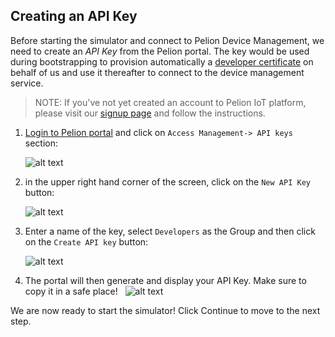 ## Creating an API Key
Before starting the simulator and connect to Pelion Device Management, we need to create an _API Key_ from the Pelion portal. The key would be used during bootstrapping to provision automatically a [developer certificate](https://www.pelion.com/docs/device-management/current/provisioning-process/provisioning-development-devices.html) on behalf of us and use it thereafter to connect to the device management service.

> NOTE: If you've not yet created an account to Pelion IoT platform, please visit our [signup page](https://os.mbed.com/pelion-free-tier/?utm_source=pelion-homepage) and follow the instructions.

1. [Login to Pelion portal](https://portal.mbedcloud.com/) and click on `Access Management-> API keys` section:
    &nbsp;
    
    ![alt text](https://i.ibb.co/Y2NyLpL/portal-api-keys.png "API Keys")

2.  in the upper right hand corner of the screen, click on the `New API Key` button:
    &nbsp;
    
    ![alt text](https://i.ibb.co/h7m4FYk/portal-new-key.png "New API key")
    
3.  Enter a name of the key, select `Developers` as the Group and then click on the `Create API key` button:
    &nbsp;
    
    ![alt text](https://i.ibb.co/VB9h92J/portal-create-api-key.png "API Keys")

4. The portal will then generate and display your API Key. Make sure to copy it in a safe place!
    &nbsp;
    ![alt text](https://i.ibb.co/FHw5WFf/portal-api-key.png "API Keys")


We are now ready to start the simulator! Click Continue to move to the next step.
